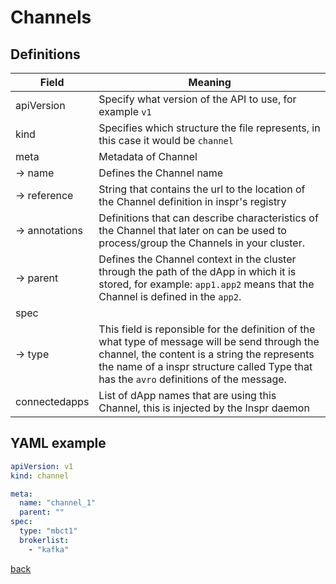 
# Channels 

## Definitions

| Field              | Meaning                                                                                                                                                                                                                                    |
| ------------------ | ------------------------------------------------------------------------------------------------------------------------------------------------------------------------------------------------------------------------------------------ |
| apiVersion         | Specify what version of the API to use, for example `v1`                                                                                                                                                                                 |
| kind               | Specifies which structure the file represents, in this case it would be `channel`                                                                                                                                                          |
| meta               | Metadata of Channel                                                                                                                                                                                                                        |
| &rarr; name        | Defines the Channel name                                                                                                                                                                                                                   |
| &rarr; reference   | String that contains the url to the location of the Channel definition in inspr's registry                                                                                                                                                 |
| &rarr; annotations | Definitions that can describe characteristics of the Channel that later on can be used to process/group the Channels in your cluster.                                                                                                      |
| &rarr; parent      | Defines the Channel context in the cluster through the path of the dApp in which it is stored, for example: `app1.app2` means that the Channel is defined in the `app2`.                                                                   |
| spec               |                                                                                                                                                                                                                                            |
| &rarr; type        | This field is reponsible for the definition of the what type of message will be send through the channel, the content is a string the represents the name of a inspr structure called Type that has the `avro` definitions of the message. |
| connectedapps      | List of dApp names that are using this Channel, this is injected by the Inspr daemon                                                                                                                                                       |

## YAML example
```yaml
apiVersion: v1
kind: channel

meta:
  name: "channel_1"
  parent: ""
spec:
  type: "mbct1"
  brokerlist:
    - "kafka"

```

[back](index.md)